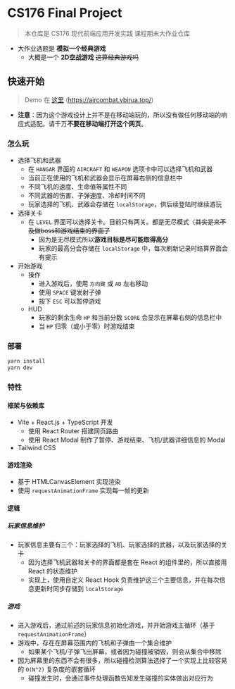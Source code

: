 # CS176 Final Project

> 本仓库是 CS176 现代前端应用开发实践 课程期末大作业仓库

- 大作业选题是 **模拟一个经典游戏**
  - 大概是一个 **2D空战游戏** ~~这算经典游戏吗~~

## 快速开始

> Demo 在 [这里](https://aircombat.ybirua.top/) (<https://aircombat.ybirua.top/>)

- **注意**：因为这个游戏设计上并不是在移动端玩的，所以没有做任何移动端的响应式适配。请千万**不要在移动端打开这个网页**。

### 怎么玩

- 选择飞机和武器
  - 在 `HANGAR` 界面的 `AIRCRAFT` 和 `WEAPON` 选项卡中可以选择飞机和武器
  - 当前正在使用的飞机和武器会显示在屏幕右侧的信息栏中
  - 不同飞机的速度、生命值等属性不同
  - 不同武器的伤害、子弹速度、冷却时间不同
  - 玩家选择的飞机、武器会存储在 `localStorage`，供后续登陆时继续游玩
- 选择关卡
  - 在 `LEVEL` 界面可以选择关卡。目前只有两关。都是无尽模式（~~其实是来不及做boss和游戏结束的界面了~~
    - 因为是无尽模式所以**游戏目标是尽可能取得高分**
    - 玩家的最高分会存储在 `localStorage` 中，每次刷新记录时结算界面会有提示
- 开始游戏
  - 操作
    - 进入游戏后，使用 `方向键` 或 `AD` 左右移动
    - 使用 `SPACE` 键发射子弹
    - 按下 `ESC` 可以暂停游戏
  - HUD
    - 玩家的剩余生命 `HP` 和当前分数 `SCORE` 会显示在屏幕右侧的信息栏中
    - 当 `HP` 归零（或小于零）时游戏结束

### 部署

```sh
yarn install
yarn dev
```

### 特性

#### 框架与依赖库

- Vite + React.js + TypeScript 开发
  - 使用 React Router 搭建网页路由
  - 使用 React Modal 制作了暂停、游戏结束、飞机/武器详细信息的 Modal
- Tailwind CSS

#### 游戏渲染

- 基于 HTMLCanvasElement 实现渲染
- 使用 `requestAnimationFrame` 实现每一帧的更新

#### 逻辑

##### 玩家信息维护

- 玩家信息主要有三个：玩家选择的飞机、玩家选择的武器，以及玩家选择的关卡
  - 因为选择飞机武器和关卡的界面都是套在 React 的组件里的，所以直接用 React 的状态维护
  - 实现上，使用自定义 React Hook 负责维护这三个主要信息，并在每次信息更新时同步存储到 `localStorage`

##### 游戏

- 进入游戏后，通过前述的玩家信息初始化游戏，并开始游戏主循环（基于 `requestAnimationFrame`）
- 游戏中，存在在屏幕范围内的飞机和子弹由一个集合维护
  - 如果某个飞机/子弹飞出屏幕，或者因为碰撞被销毁，则会从集合中移除
- 因为屏幕里的东西不会有很多，所以碰撞检测算法选择了一个实现上比较容易的 `O(N^2)` 复杂度的嵌套循环
  - 碰撞发生时，会通过事件处理函数告知发生碰撞的实体做出对应行为
